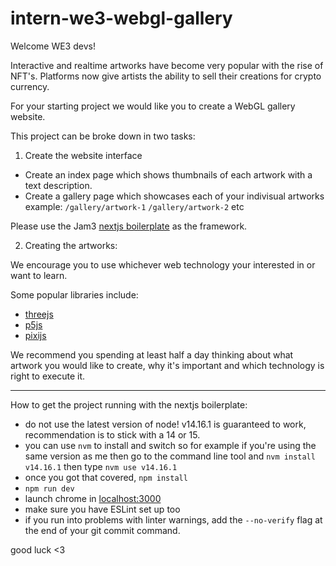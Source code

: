 # intern-we3-webgl-gallery

Welcome WE3 devs!

Interactive and realtime artworks have become very popular with the rise of NFT's. Platforms now give artists the ability to sell their creations for crypto currency.

For your starting project we would like you to create a WebGL gallery website.

This project can be broke down in two tasks:

1. Create the website interface

* Create an index page which shows thumbnails of each artwork with a text description.
* Create a gallery page which showcases each of your indivisual artworks example: `/gallery/artwork-1` `/gallery/artwork-2` etc

Please use the Jam3 [nextjs boilerplate](https://github.com/Jam3/nextjs-boilerplate) as the framework.
  
2. Creating the artworks:

We encourage you to use whichever web technology your interested in or want to learn. 

Some popular libraries include:

 * [threejs](https://threejs.org/)
 * [p5js](https://p5js.org/)
 * [pixijs](https://www.pixijs.com/)
 
We recommend you spending at least half a day thinking about what artwork you would like to create, why it's important and which technology is right to execute it.

-----------------------------------

How to get the project running with the nextjs boilerplate:
  * do not use the latest version of node! v14.16.1 is guaranteed to work, recommendation is to stick with a 14 or 15.
  * you can use `nvm` to install and switch so for example if you're using the same version as me then go to the command line tool and `nvm install v14.16.1` then type `nvm use v14.16.1`
  * once you got that covered, `npm install`
  * `npm run dev`
  * launch chrome in [localhost:3000](http://localhost:3000)
  * make sure you have ESLint set up too
  * if you run into problems with linter warnings, add the `--no-verify` flag at the end of your git commit command.
   
  good luck <3
